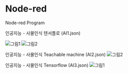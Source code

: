 # Node-red
Node-red Program

인공지능 - 사물인식 텐서플로 (AI1.json)

![그림1](https://user-images.githubusercontent.com/60500365/145125188-bd12f5b4-0687-4d6b-842b-6f12af4b1581.png)
![그림2](https://user-images.githubusercontent.com/60500365/145125201-9ee46cf5-b963-43c5-a45e-362675baf4cb.png)


인공지능 - 사물인식 Teachable machine (AI2.json)
![그림2](https://user-images.githubusercontent.com/60500365/145321881-5cb6cd89-9d81-4fc4-9a94-28abce071825.png)

인공지능 - 사물인식 Tensorflow (AI3.json)
![그림1](https://user-images.githubusercontent.com/60500365/145772771-589ba907-0161-4b23-95b4-db39b98a8d83.png)

